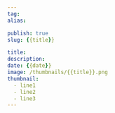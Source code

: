 ```yaml
---
tag:
alias:

publish: true
slug: {{title}}

title:
description:
date: {{date}}
image: /thumbnails/{{title}}.png
thumbnail:
  - line1
  - line2
  - line3
---
```



